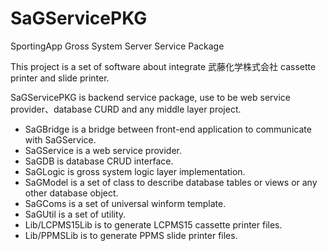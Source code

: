 # SaGServicePKG
SportingApp Gross System Server Service Package

This project is a set of software about integrate 武藤化学株式会社 cassette printer and slide printer.

SaGServicePKG is backend service package, use to be web service provider、database CURD and any middle layer project.

* SaGBridge is a bridge between front-end application to communicate with SaGService. 
* SaGService is a web service provider.
* SaGDB is database CRUD interface.
* SaGLogic is gross system logic layer implementation.
* SaGModel is a set of class to describe database tables or views or any other database object.
* SaGComs is a set of universal winform template.
* SaGUtil is a set of utility.
* Lib/LCPMS15Lib is to generate LCPMS15 cassette printer files.
* Lib/PPMSLib is to generate PPMS slide printer files.
